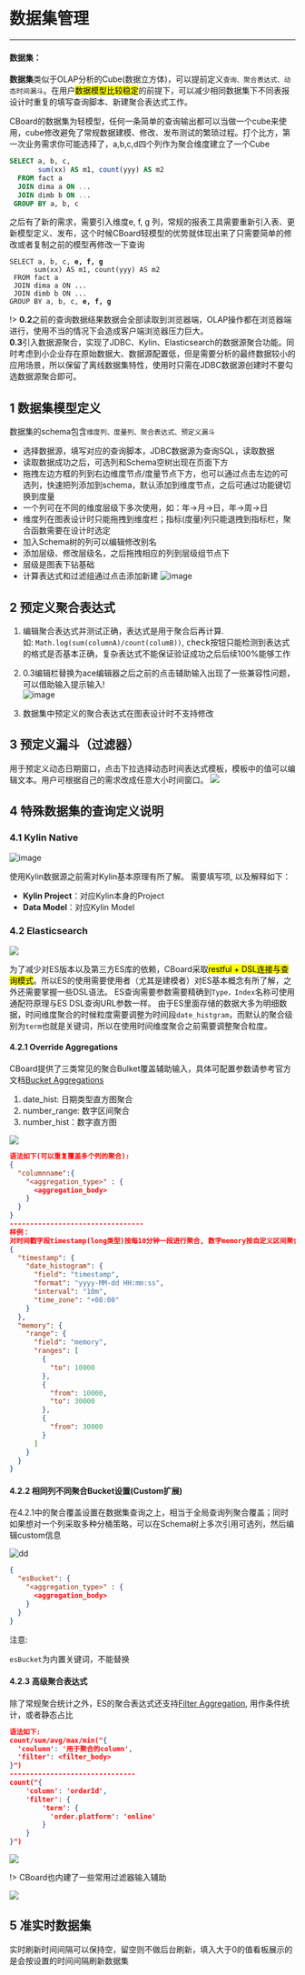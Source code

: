 <h1> 数据集管理 </h1>

---

<div class="bs-callout bs-callout-info">
    <h4>数据集：</h4>
    <b>数据集</b>类似于OLAP分析的Cube(数据立方体)，可以提前定义<code>查询、聚合表达式、动态时间漏斗</code>。在用户<mark>数据模型比较稳定</mark>的前提下，可以减少相同数据集下不同表报设计时重复的填写查询脚本、新建聚合表达式工作。
</div>

CBoard的数据集为轻模型，任何一条简单的查询输出都可以当做一个cube来使用，cube修改避免了常规数据建模、修改、发布测试的繁琐过程。打个比方，第一次业务需求你可能选择了，a,b,c,d四个列作为聚合维度建立了一个Cube

```sql
SELECT a, b, c,
       sum(xx) AS m1, count(yyy) AS m2
  FROM fact a
  JOIN dima a ON ...
  JOIN dimb b ON ...
 GROUP BY a, b, c
```

之后有了新的需求，需要引入维度e, f, g 列，常规的报表工具需要重新引入表、更新模型定义、发布，这个时候CBoard轻模型的优势就体现出来了只需要简单的修改或者复制之前的模型再修改一下查询

<pre><code class="SQL">SELECT a, b, c, <span class="text-danger"><b>e, f, g</b></span>
      sum(xx) AS m1, count(yyy) AS m2
 FROM fact a
 JOIN dima a ON ...
 JOIN dimb b ON ...
GROUP BY a, b, c, <span class="text-danger"><b>e, f, g</b></span></code></pre>

!> <b>0.2</b>之前的查询数据结果数据会全部读取到浏览器端，OLAP操作都在浏览器端进行，使用不当的情况下会造成客户端浏览器压力巨大。<br/>
<b>0.3</b>引入数据源聚合，实现了JDBC、Kylin、Elasticsearch的数据源聚合功能。同时考虑到小企业存在原始数据大、数据源配置低，但是需要分析的最终数据较小的应用场景，所以保留了离线数据集特性，使用时只需在JDBC数据源创建时不要勾选数据源聚合即可。

## 1 数据集模型定义

数据集的schema包含<code>维度列、度量列、聚合表达式、预定义漏斗</code>

* 选择数据源，填写对应的查询脚本，JDBC数据源为查询SQL，读取数据
* 读取数据成功之后，可选列和Schema空树出现在页面下方
* 拖拽左边方框的列到右边维度节点/度量节点下方，也可以通过点击左边的可选列，快速把列添加到schema，默认添加到维度节点，之后可通过功能键<kbd>切换到度量</kbd>
* 一个列可在不同的维度层级下多次使用，如：年-&gt;月-&gt;日，年-&gt;周-&gt;日
* 维度列在图表设计时只能拖拽到维度栏；指标\(度量\)列只能退拽到指标栏，聚合函数需要在设计时选定
* 加入Schema树的列可以编辑修改<kbd>别名</kbd>
* <kbd>添加层级、修改层级名</kbd>，之后拖拽相应的列到层级组节点下
* <span class="text-danger">层级是图表下钻基础</span>
* 计算表达式和过滤组通过<kbd>点击添加新建</kbd>
![image](../../assets/schema.png)

## 2 预定义聚合表达式

1. 编辑聚合表达式并测试正确，表达式是用于聚合后再计算.  
如: <code>Math.log\(sum\(columnA\)/count\(columB\)\)</code>, <kbd>check</kbd>按钮只能检测到表达式的格式是否基本正确，复杂表达式不能保证验证成功之后后续100%能够工作
2. 0.3编辑栏替换为ace编辑器之后之前的点击辅助输入出现了一些兼容性问题，可以借助输入提示输入!  
![image](../../assets/952a5bfc-c2ce-11e6-89c9-fd15b514c173.png)

3. 数据集中预定义的聚合表达式在图表设计时不支持修改

## 3 预定义漏斗（过滤器）

用于预定义动态日期窗口，点击下拉选择动态时间表达式模板，模板中的值可以编辑文本。用户可根据自己的需求改成任意大小时间窗口。
![](../../assets/pre-filter.png)

## 4 特殊数据集的查询定义说明

### 4.1 Kylin Native
![image](../../assets/KylinDataSet.png)
<div class="bs-callout bs-callout-info">
    使用Kylin数据源之前需对Kylin基本原理有所了解。
    需要填写项, 以及解释如下：
    <ul>
        <li><b>Kylin Project</b>：对应Kylin本身的Project</li>
        <li><b>Data Model</b>：对应Kylin Model</li>
    </ul>
</div>


### 4.2 Elasticsearch
![](../../assets/es_dataset.png)
<div class="bs-callout bs-callout-info">
    为了减少对ES版本以及第三方ES库的依赖，CBoard采取<mark>restful + DSL连接与查询模式</mark>。所以ES的使用需要使用者（尤其是建模者）对ES基本概念有所了解，之外还需要掌握一些DSL语法。
    ES查询需要参数需要精确到<code>Type，Index</code>名称可使用通配符原理与ES DSL查询URL参数一样。  
    由于ES里面存储的数据大多为明细数据，时间维度聚合的时候粒度需要调整为时间段<code>date_histgram</code>，而默认的聚合级别为<code>term</code>也就是关键词，所以在使用时间维度聚合之前需要调整聚合粒度。
</div>



#### 4.2.1 Override Aggregations

CBoard提供了三类常见的聚合Bulket覆盖辅助输入，具体可配置参数请参考官方文档[Bucket Aggregations](https://www.elastic.co/guide/en/elasticsearch/reference/current/search-aggregations-bucket.html)

1. date\_hist: 日期类型直方图聚合
2. number\_range: 数字区间聚合
3. number\_hist：数字直方图

![](../../assets/es-override.png)

```json
语法如下(可以重复覆盖多个列的聚合):
{
  "columnname":{
    "<aggregation_type>" : {
      <aggregation_body>
    }
  }
}
---------------------------------
样例：
对时间戳字段timestamp(long类型)按每10分钟一段进行聚合, 数字memory按自定义区间聚合
{
  "timestamp": {
    "date_histogram": {
      "field": "timestamp",
      "format": "yyyy-MM-dd HH:mm:ss",
      "interval": "10m",
      "time_zone": "+08:00"
    }
  },
  "memory": {
    "range": {
      "field": "memory",
      "ranges": [
        {
          "to": 10000
        },
        {
          "from": 10000,
          "to": 30000
        },
        {
          "from": 30000
        }
      ]
    }
  }
}
```


#### 4.2.2 相同列不同聚合Bucket设置(Custom扩展)

在4.2.1中的聚合覆盖设置在数据集查询之上，相当于全局查询列聚合覆盖；同时如果想对一个列采取多种分桶策略，可以在Schema树上多次引用可选列，然后编辑custom信息

![dd](../../assets/selects_custom_override.png)

```json
{
  "esBucket": {
    "<aggregation_type>" : {
      <aggregation_body>
    }
  }
}
```
<div class="admonition warning">
  <p class="admonition-title"><i class="fa fa-exclamation-circle" aria-hidden="true"></i> 注意:</p>
   <code>esBucket</code>为内置关键词，不能替换
</div>



#### 4.2.3 高级聚合表达式

除了常规聚合统计之外，ES的聚合表达式还支持[Filter Aggregation](https://www.elastic.co/guide/en/elasticsearch/reference/current/search-aggregations-bucket-filter-aggregation.html), 用作条件统计，或者静态占比

```json
语法如下:
count/sum/avg/max/min("{
  'coulumn': '用于聚合的column',
  'filter': <filter_body>
}")
-------------------------------
count("{
    'column': 'orderId',
    'filter': {
        'term': {
          'order.platform': 'online'
        }
    }
}")
```

![](../../assets/ES-CM.png)

!> CBoard也内建了一些常用过滤器输入辅助

![](../../assets/es-cm-completer.png)

## 5 准实时数据集

实时刷新时间间隔可以保持空，留空则不做后台刷新，填入大于0的值看板展示的是会按设置的时间间隔刷新数据集


